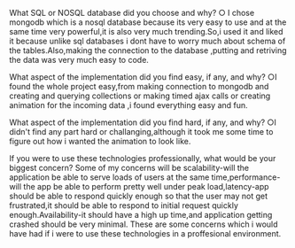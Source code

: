 What SQL or NOSQL database did you choose and why?
○ I chose mongodb which is a nosql database because its very easy to use and at the same time very powerful,it is also very much trending.So,i used it and liked it because unlike sql databases i dont have to worry much about schema of the tables.Also,making the connection to the database ,putting and retriving the data was very much easy to code.


What aspect of the implementation did you find easy, if any, and why?
○I found the whole project easy,from making connection to mongodb and creating and querying collections or making timed ajax calls or creating animation for the incoming data ,i found everything easy and fun.


What aspect of the implementation did you find hard, if any, and why?
○I didn't find any part hard or challanging,although it took me some time to figure out how i wanted the animation to look like.


If you were to use these technologies professionally, what would be your biggest concern?
Some of my concerns will be scalability-will the application be able to serve loads of users at the same time,performance-will the app be able to perform pretty well under peak load,latency-app should be able to respond quickly enough so that the user may not get frustrated,it should be able to respond to initial request quickly enough.Availability-it should have a high up time,and application getting crashed should be very minimal.
These are some concerns which i would have had if i were to use these technologies in a proffesional environment.
